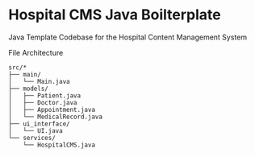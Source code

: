 # Hospital CMS Java Boilterplate
 Java Template Codebase for the Hospital Content Management System


File Architecture
```
src/*
├── main/
│   └── Main.java
├── models/
│   ├── Patient.java
│   ├── Doctor.java
│   ├── Appointment.java
│   └── MedicalRecord.java
├── ui_interface/
│   └── UI.java
└── services/
    └── HospitalCMS.java
```